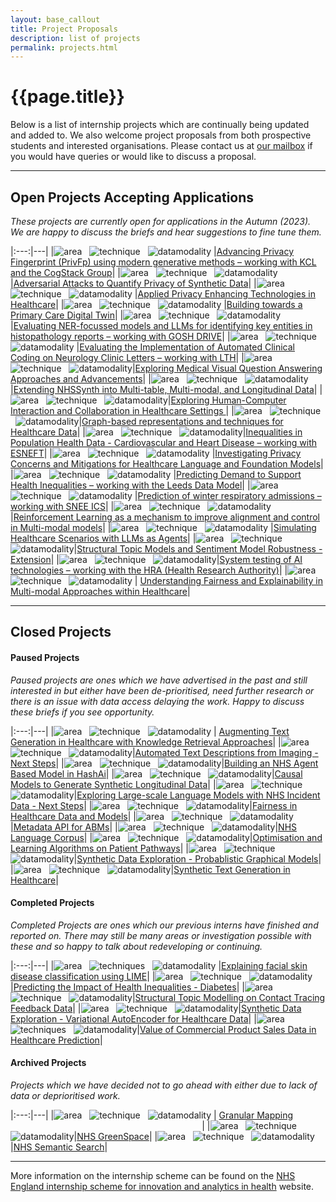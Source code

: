 ```yaml
---
layout: base_callout
title: Project Proposals
description: list of projects
permalink: projects.html
---
```


# {{page.title}}

Below is a list of internship projects which are continually being updated and added to. We also welcome project proposals from both prospective students and interested organisations.  Please contact us at <a href="mailto:datascience@nhs.net">our mailbox</a> if you would have queries or would like to discuss a proposal.

---

## Open Projects Accepting Applications
*These projects are currently open for applications in the Autumn (2023).  We are happy to discuss the briefs and hear suggestions to fine tune them.*

|:---:|---|
|![area](https://img.shields.io/badge/Synthetic-brightgreen) &nbsp; ![technique](https://img.shields.io/badge/Privacy-lightgrey) &nbsp; ![datamodality](https://img.shields.io/badge/Text-9cf) |[Advancing Privacy Fingerprint (PrivFp) using modern generative methods – working with KCL and the CogStack Group](https://nhsx.github.io/nhsx-internship-projects/advancing-privfp-foresight/)|
|![area](https://img.shields.io/badge/Synthetic-brightgreen) &nbsp; ![technique](https://img.shields.io/badge/Adversarial-lightgrey) &nbsp; ![datamodality](https://img.shields.io/badge/Tabular-green) |[Adversarial Attacks to Quantify Privacy of Synthetic Data](https://nhsx.github.io/nhsx-internship-projects/synthetic-adversarial-suite/)|
|![area](https://img.shields.io/badge/PETs-red) &nbsp; ![technique](https://img.shields.io/badge/Encryption-lightgrey) &nbsp; ![datamodality](https://img.shields.io/badge/Tabular-green) |[Applied Privacy Enhancing Technologies in Healthcare](https://nhsx.github.io/nhsx-internship-projects/pets-in-healthcare/)|
|![area](https://img.shields.io/badge/Synthetic-brightgreen) &nbsp; ![technique](https://img.shields.io/badge/DigitalTwin-lightgrey) &nbsp; ![datamodality](https://img.shields.io/badge/Tabular-green) |[Building towards a Primary Care Digital Twin](digital-twin/)|
|![area](https://img.shields.io/badge/NLP-yellow) &nbsp; ![technique](https://img.shields.io/badge/NER-lightgrey) &nbsp; ![datamodality](https://img.shields.io/badge/Text-9cf) |[Evaluating NER-focussed models and LLMs for identifying key entities in histopathology reports – working with GOSH DRIVE](https://nhsx.github.io/nhsx-internship-projects/eval-ner-histopathology-goshdrive/)|
|![area](https://img.shields.io/badge/NLP-yellow) &nbsp; ![technique](https://img.shields.io/badge/NER-lightgrey) &nbsp; ![datamodality](https://img.shields.io/badge/Text-9cf) |[Evaluating the Implementation of Automated Clinical Coding on Neurology Clinic Letters  – working with LTH](evaluating-acc-neurology/)|
|![area](https://img.shields.io/badge/NLP-yellow) &nbsp; ![technique](https://img.shields.io/badge/VQA-lightgrey) &nbsp; ![datamodality](https://img.shields.io/badge/MultiModal-blueviolet)|[Exploring Medical Visual Question Answering Approaches and Advancements](https://nhsx.github.io/nhsx-internship-projects/visual-question-answer/)|
|![area](https://img.shields.io/badge/Synthetic-brightgreen) &nbsp; ![technique](https://img.shields.io/badge/VAE-lightgrey) &nbsp; ![datamodality](https://img.shields.io/badge/Tabular-green)|[Extending NHSSynth into Multi-table, Multi-modal, and Longitudinal Data](https://nhsx.github.io/nhsx-internship-projects/nhs-synth-extended/)|
|![area](https://img.shields.io/badge/MachineLearning-blue) &nbsp; ![technique](https://img.shields.io/badge/DecisionSupport-lightgrey) &nbsp; ![datamodality](https://img.shields.io/badge/Tabular-green)|[Exploring Human-Computer Interaction and Collaboration in Healthcare Settings ](human-computer-interaction/)|
|![area](https://img.shields.io/badge/Graphs-yellowgreen) &nbsp; ![technique](https://img.shields.io/badge/Longitudinal-lightgrey) &nbsp; ![datamodality](https://img.shields.io/badge/Tabular-green)|[Graph-based representations and techniques for Healthcare Data](https://nhsx.github.io/nhsx-internship-projects/graph-rep-tech/)|
|![area](https://img.shields.io/badge/MachineLearning-blue) &nbsp; ![technique](https://img.shields.io/badge/Classification-lightgrey) &nbsp; ![datamodality](https://img.shields.io/badge/Tabular-green)|[Inequalities in Population Health Data - Cardiovascular and Heart Disease – working with ESNEFT](https://nhsx.github.io/nhsx-internship-projects/inequalities-population-health-esneft-extend/)|
|![area](https://img.shields.io/badge/NLP-yellow) &nbsp; ![technique](https://img.shields.io/badge/Foundation-lightgrey) &nbsp; ![datamodality](https://img.shields.io/badge/MultiModal-blueviolet) |[Investigating Privacy Concerns and Mitigations for Healthcare Language and Foundation Models](https://nhsx.github.io/nhsx-internship-projects/language-foundation-privacy-concern-mitigation/)|
|![area](https://img.shields.io/badge/MachineLearning-blue) &nbsp; ![technique](https://img.shields.io/badge/Classification-lightgrey) &nbsp; ![datamodality](https://img.shields.io/badge/Tabular-green) |[Predicting Demand to Support Health Inequalities – working with the Leeds Data Model](https://nhsx.github.io/nhsx-internship-projects/predict-demand-leeds-data-model/)|
|![area](https://img.shields.io/badge/MachineLearning-blue) &nbsp; ![technique](https://img.shields.io/badge/Prediction-lightgrey) &nbsp; ![datamodality](https://img.shields.io/badge/Tabular-green) |[Prediction of winter respiratory admissions – working with SNEE ICS](https://nhsx.github.io/nhsx-internship-projects/winter-respiratory-admission-prediction/)|
|![area](https://img.shields.io/badge/NLP-yellow) &nbsp; ![technique](https://img.shields.io/badge/ReinforcementLearning-lightgrey) &nbsp; ![datamodality](https://img.shields.io/badge/MultiModal-blueviolet) |[Reinforcement Learning as a mechanism to improve alignment and control in Multi-modal models](multi-modal-reinforce/)|
|![area](https://img.shields.io/badge/Simulation-darkblue) &nbsp; ![technique](https://img.shields.io/badge/ABM-lightgrey) &nbsp; ![datamodality](https://img.shields.io/badge/Text-9cf) |[Simulating Healthcare Scenarios with LLMs as Agents](https://nhsx.github.io/nhsx-internship-projects/llm-abm-simulation/)|
|![area](https://img.shields.io/badge/NLP-yellow) &nbsp; ![technique](https://img.shields.io/badge/STM-lightgrey) &nbsp; ![datamodality](https://img.shields.io/badge/Text-9cf)|[Structural Topic Models and Sentiment Model Robustness - Extension](https://nhsx.github.io/nhsx-internship-projects/stm-sentiment-robustness/)| 
|![area](https://img.shields.io/badge/Explainability-orange) &nbsp; ![technique](https://img.shields.io/badge/AISafety-lightgrey) &nbsp; ![datamodality](https://img.shields.io/badge/MultiModal-blueviolet)|[System testing of AI technologies – working with the HRA (Health Research Authority)](system-testing/)| 
|![area](https://img.shields.io/badge/Explainability-orange) &nbsp; ![technique](https://img.shields.io/badge/Fairness-lightgrey) &nbsp; ![datamodality](https://img.shields.io/badge/MultiModal-blueviolet) | [Understanding Fairness and Explainability in Multi-modal Approaches within Healthcare](https://nhsx.github.io/nhsx-internship-projects/advances-modalities-explainability/)|

---
## Closed Projects

#### Paused Projects
*Paused projects are ones which we have advertised in the past and still interested in but either have been de-prioritised, need further research or there is an issue with data access delaying the work.  Happy to discuss these briefs if you see opportunity.*

|:---:|---|
|![area](https://img.shields.io/badge/NLP-yellow) &nbsp; ![technique](https://img.shields.io/badge/GenerativeLanguage-lightgrey) &nbsp; ![datamodality](https://img.shields.io/badge/Text-9cf)  | [Augmenting Text Generation in Healthcare with Knowledge Retrieval Approaches](https://nhsx.github.io/nhsx-internship-projects/text-generation-knowledge-retreival/)|
|![area](https://img.shields.io/badge/NLP-yellow) &nbsp; ![technique](https://img.shields.io/badge/Embeddings-lightgrey) &nbsp; ![datamodality](https://img.shields.io/badge/MultiModal-blueviolet)|[Automated Text Descriptions from Imaging - Next Steps](https://nhsx.github.io/nhsx-internship-projects/text-description-imaging/)|
|![area](https://img.shields.io/badge/Simulation-darkblue) &nbsp; ![technique](https://img.shields.io/badge/ABM-lightgrey) &nbsp; ![datamodality](https://img.shields.io/badge/Tabular-green)|[Building an NHS Agent Based Model in HashAi](https://nhsx.github.io/nhsx-internship-projects/agent-based-model-hash-ai/)|
|![area](https://img.shields.io/badge/Synthetic-brightgreen) &nbsp; ![technique](https://img.shields.io/badge/DAGs-lightgrey) &nbsp; ![datamodality](https://img.shields.io/badge/Tabular-green)|[Causal Models to Generate Synthetic Longitudinal Data](https://nhsx.github.io/nhsx-internship-projects/causal-models-synthetic-longitudinal/)|
|![area](https://img.shields.io/badge/NLP-yellow) &nbsp; ![technique](https://img.shields.io/badge/Embeddings-lightgrey) &nbsp; ![datamodality](https://img.shields.io/badge/Text-9cf)|[Exploring Large-scale Language Models with NHS Incident Data - Next Steps](https://nhsx.github.io/nhsx-internship-projects/incident-language-model-update/)|
|![area](https://img.shields.io/badge/Explainability-orange) &nbsp; ![technique](https://img.shields.io/badge/Equity-lightgrey) &nbsp; ![datamodality](https://img.shields.io/badge/Tabular-green)|[Fairness in Healthcare Data and Models](https://nhsx.github.io/nhsx-internship-projects/fairness-measures/)|
|![area](https://img.shields.io/badge/Simulation-darkblue) &nbsp; ![technique](https://img.shields.io/badge/ABM-lightgrey) &nbsp; ![datamodality](https://img.shields.io/badge/MultiModal-blueviolet)|[Metadata API for ABMs](https://nhsx.github.io/nhsx-internship-projects/metadata-api-abm/)|
|![area](https://img.shields.io/badge/NLP-yellow) &nbsp; ![technique](https://img.shields.io/badge/Curation-lightgrey) &nbsp; ![datamodality](https://img.shields.io/badge/Text-9cf)|[NHS Language Corpus](https://nhsx.github.io/nhsx-internship-projects/nhs-language-corpus/)|
|![area](https://img.shields.io/badge/Synthetic-brightgreen) &nbsp; ![technique](https://img.shields.io/badge/QLearning-lightgrey) &nbsp; ![datamodality](https://img.shields.io/badge/Tabular-green)|[Optimisation and Learning Algorithms on Patient Pathways](https://nhsx.github.io/nhsx-internship-projects/synthea-learning/)|
|![area](https://img.shields.io/badge/Synthetic-brightgreen) &nbsp; ![technique](https://img.shields.io/badge/BayesianNetworks-lightgrey) &nbsp; ![datamodality](https://img.shields.io/badge/Tabular-green)|[Synthetic Data Exploration - Probablistic Graphical Models](https://nhsx.github.io/nhsx-internship-projects/synthetic-data-exploration-probablistic-graphical-models/)|
|![area](https://img.shields.io/badge/NLP-yellow) &nbsp; ![technique](https://img.shields.io/badge/SyntheticGeneration-lightgrey) &nbsp; ![datamodality](https://img.shields.io/badge/Text-9cf)|[Synthetic Text Generation in Healthcare](https://nhsx.github.io/nhsx-internship-projects/synthetic-data-exploration-text/)|

#### Completed Projects
*Completed Projects are ones which our previous interns have finished and reported on.  There may still be many areas or investigation possible with these and so happy to talk about redeveloping or continuing.*

|:---:|---|
|![area](https://img.shields.io/badge/Explainability-orange)  &nbsp; ![techniques](https://img.shields.io/badge/LIME-lightgrey)  &nbsp; ![datamodality](https://img.shields.io/badge/Images-ff69b4) |[Explaining facial skin disease classification using LIME](https://nhsx.github.io/nhsx-internship-projects/explaining-classification-using-lime/)|
|![area](https://img.shields.io/badge/MachineLearning-blue) &nbsp; ![technique](https://img.shields.io/badge/Classification-lightgrey) &nbsp; ![datamodality](https://img.shields.io/badge/Tabular-green)|[Predicting the Impact of Health Inequalities - Diabetes](https://nhsx.github.io/nhsx-internship-projects/population-health-and-inequalities/)|
|![area](https://img.shields.io/badge/NLP-yellow) &nbsp; ![technique](https://img.shields.io/badge/STM-lightgrey) &nbsp; ![datamodality](https://img.shields.io/badge/Text-9cf)|[Structural Topic Modelling on Contact Tracing Feedback Data](https://nhsx.github.io/nhsx-internship-projects/structural-topic-modelling-contact-tracing-feedback)|
|![area](https://img.shields.io/badge/Synthetic-brightgreen) &nbsp; ![technique](https://img.shields.io/badge/VAE-lightgrey) &nbsp; ![datamodality](https://img.shields.io/badge/Tabular-green)|[Synthetic Data Exploration - Variational AutoEncoder for Healthcare Data](https://nhsx.github.io/nhsx-internship-projects/synthetic-data-exploration-vae/)|
|![area](https://img.shields.io/badge/MachineLearning-blue) &nbsp; ![techniques](https://img.shields.io/badge/ModelClassReliance-lightgrey) &nbsp; ![datamodality](https://img.shields.io/badge/Tabular-green)|[Value of Commercial Product Sales Data in Healthcare Prediction](https://nhsx.github.io/nhsx-internship-projects/commercial-data-healthcare-predictions/)|

#### Archived Projects
*Projects which we have decided not to go ahead with either due to lack of data or deprioritised work.*

|:---:|---|
|![area](https://img.shields.io/badge/Geospatial-blue) &nbsp; ![technique](https://img.shields.io/badge/Curation-lightgrey)  &nbsp; ![datamodality](https://img.shields.io/badge/Tabular-green) | [Granular Mapping](https://nhsx.github.io/nhsx-internship-projects/granular-mapping/) &ensp; &ensp; &ensp; &ensp; &ensp; &ensp; &ensp; &ensp; &ensp; &ensp; &ensp; &ensp; &ensp; &ensp; &ensp; &ensp; &ensp; &ensp; &ensp; &ensp; &ensp; &ensp; &ensp; &ensp; &ensp; &ensp; &ensp; &ensp; &ensp; &ensp; &ensp; &ensp; |
|![area](https://img.shields.io/badge/Sustainability-red) &nbsp; ![technique](https://img.shields.io/badge/ImageSegmentation-lightgrey)  &nbsp; ![datamodality](https://img.shields.io/badge/Images-ff69b4)|[NHS GreenSpace](https://nhsx.github.io/nhsx-internship-projects/nhs-greenspace/)|
|![area](https://img.shields.io/badge/NLP-yellow) &nbsp; ![technique](https://img.shields.io/badge/SematicSearch-lightgrey) &nbsp; ![datamodality](https://img.shields.io/badge/MultiModal-blueviolet)|[NHS Semantic Search](https://nhsx.github.io/nhsx-internship-projects/nhs-semantic-search/)|

---
More information on the internship scheme can be found on the [NHS England internship scheme for innovation and analytics in health](https://www.nhsx.nhs.uk/key-tools-and-info/nhsx-analytics-unit/nhsx-internship-scheme-innovation-and-analytics-health/) website.
